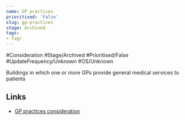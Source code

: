 ```yaml
---
name: GP practices
prioritised: 'False'
slug: gp-practices
stage: Archived
tags:
- Tag/
---
```


#Consideration #Stage/Archived #Prioritised/False #UpdateFrequency/Unknown #OS/Unknown

Buildings in which one or more GPs provide general medical services to patients

## Links

* [GP practices consideration](https://design.planning.data.gov.uk/planning-consideration/gp-practices)